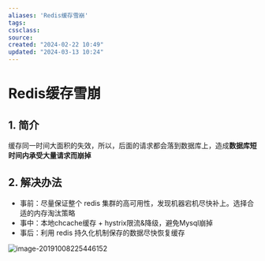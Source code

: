 ```yaml
---
aliases: 'Redis缓存雪崩'
tags: 
cssclass:
source:
created: "2024-02-22 10:49"
updated: "2024-03-13 10:24"
---
```

# Redis缓存雪崩

## 1. 简介

缓存同一时间大面积的失效，所以，后面的请求都会落到数据库上，造成**数据库短时间内承受大量请求而崩掉**

## 2. 解决办法

- 事前：尽量保证整个 redis 集群的高可用性，发现机器宕机尽快补上。选择合适的内存淘汰策略
- 事中：本地chcache缓存 + hystrix限流&降级，避免Mysql崩掉
- 事后：利用 redis 持久化机制保存的数据尽快恢复缓存

![image-20191008225446152](https://cdn.jsdelivr.net/gh/MrJackC/PicGoImages/other/202403131024185.png)
